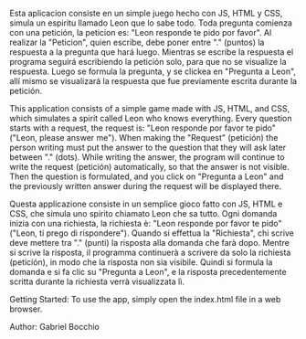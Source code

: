Esta aplicacion consiste en un simple juego hecho con JS, HTML y CSS, simula un espiritu llamado Leon que lo sabe todo. 
Toda pregunta comienza con una petición, la peticion es: "Leon responde te pido por favor". Al realizar la "Peticion", quien escribe, debe poner entre "." (puntos) la respuesta a la pregunta que hará luego. Mientras se escribe la respuesta el programa seguirá escribiendo la petición solo, para que no se visualize la respuesta.
Luego se formula la pregunta, y se clickea en "Pregunta a Leon", allí mismo se visualizará la respuesta que fue previamente escrita durante la petición.

This application consists of a simple game made with JS, HTML, and CSS, which simulates a spirit called Leon who knows everything. Every question starts with a request, the request is: "Leon responde por favor te pido" ("Leon, please answer me"). When making the "Request" (petición) the person writing must put the answer to the question that they will ask later between "." (dots). While writing the answer, the program will continue to write the request (petición) automatically, so that the answer is not visible. Then the question is formulated, and you click on "Pregunta a Leon" and the previously written answer during the request will be displayed there.

Questa applicazione consiste in un semplice gioco fatto con JS, HTML e CSS, che simula uno spirito chiamato Leon che sa tutto. Ogni domanda inizia con una richiesta, la richiesta è: "Leon responde por favor te pido" ("Leon, ti prego di rispondere"). Quando si effettua la "Richiesta", chi scrive deve mettere tra "." (punti) la risposta alla domanda che farà dopo. Mentre si scrive la risposta, il programma continuerà a scrivere da solo la richiesta (petición), in modo che la risposta non sia visibile. Quindi si formula la domanda e si fa clic su "Pregunta a Leon", e la risposta precedentemente scritta durante la richiesta verrà visualizzata lì.


Getting Started: 
To use the app, simply open the index.html file in a web browser.

Author: Gabriel Bocchio